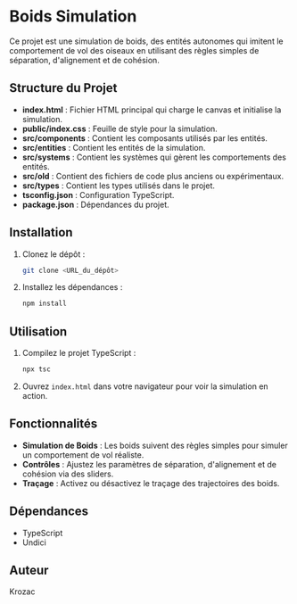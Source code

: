 # Boids Simulation

Ce projet est une simulation de boids, des entités autonomes qui imitent le comportement de vol des oiseaux en utilisant des règles simples de séparation, d'alignement et de cohésion.

## Structure du Projet

- **index.html** : Fichier HTML principal qui charge le canvas et initialise la simulation.
- **public/index.css** : Feuille de style pour la simulation.
- **src/components** : Contient les composants utilisés par les entités.
- **src/entities** : Contient les entités de la simulation.
- **src/systems** : Contient les systèmes qui gèrent les comportements des entités.
- **src/old** : Contient des fichiers de code plus anciens ou expérimentaux.
- **src/types** : Contient les types utilisés dans le projet.
- **tsconfig.json** : Configuration TypeScript.
- **package.json** : Dépendances du projet.

## Installation

1. Clonez le dépôt :
    ```bash
    git clone <URL_du_dépôt>
    ```
2. Installez les dépendances :
    ```bash
    npm install
    ```

## Utilisation

1. Compilez le projet TypeScript :
    ```bash
    npx tsc
    ```
2. Ouvrez `index.html` dans votre navigateur pour voir la simulation en action.

## Fonctionnalités

- **Simulation de Boids** : Les boids suivent des règles simples pour simuler un comportement de vol réaliste.
- **Contrôles** : Ajustez les paramètres de séparation, d'alignement et de cohésion via des sliders.
- **Traçage** : Activez ou désactivez le traçage des trajectoires des boids.

## Dépendances

- TypeScript
- Undici

## Auteur

Krozac

